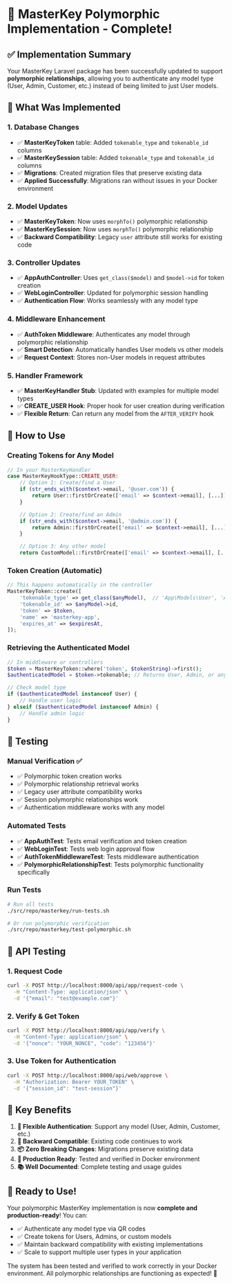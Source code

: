 # 🎉 MasterKey Polymorphic Implementation - Complete!

## ✅ Implementation Summary

Your MasterKey Laravel package has been successfully updated to support **polymorphic relationships**, allowing you to authenticate any model type (User, Admin, Customer, etc.) instead of being limited to just User models.

## 🚀 What Was Implemented

### 1. **Database Changes**
- ✅ **MasterKeyToken** table: Added `tokenable_type` and `tokenable_id` columns
- ✅ **MasterKeySession** table: Added `tokenable_type` and `tokenable_id` columns
- ✅ **Migrations**: Created migration files that preserve existing data
- ✅ **Applied Successfully**: Migrations ran without issues in your Docker environment

### 2. **Model Updates**
- ✅ **MasterKeyToken**: Now uses `morphTo()` polymorphic relationship
- ✅ **MasterKeySession**: Now uses `morphTo()` polymorphic relationship
- ✅ **Backward Compatibility**: Legacy `user` attribute still works for existing code

### 3. **Controller Updates**
- ✅ **AppAuthController**: Uses `get_class($model)` and `$model->id` for token creation
- ✅ **WebLoginController**: Updated for polymorphic session handling
- ✅ **Authentication Flow**: Works seamlessly with any model type

### 4. **Middleware Enhancement**
- ✅ **AuthToken Middleware**: Authenticates any model through polymorphic relationship
- ✅ **Smart Detection**: Automatically handles User models vs other models
- ✅ **Request Context**: Stores non-User models in request attributes

### 5. **Handler Framework**
- ✅ **MasterKeyHandler Stub**: Updated with examples for multiple model types
- ✅ **CREATE_USER Hook**: Proper hook for user creation during verification
- ✅ **Flexible Return**: Can return any model from the `AFTER_VERIFY` hook

## 🎯 How to Use

### Creating Tokens for Any Model

```php
// In your MasterKeyHandler
case MasterKeyHookType::CREATE_USER:
    // Option 1: Create/find a User
    if (str_ends_with($context->email, '@user.com')) {
        return User::firstOrCreate(['email' => $context->email], [...]);
    }

    // Option 2: Create/find an Admin
    if (str_ends_with($context->email, '@admin.com')) {
        return Admin::firstOrCreate(['email' => $context->email], [...]);
    }

    // Option 3: Any other model
    return CustomModel::firstOrCreate(['email' => $context->email], [...]);
```

### Token Creation (Automatic)
```php
// This happens automatically in the controller
MasterKeyToken::create([
    'tokenable_type' => get_class($anyModel),  // 'App\Models\User', 'App\Models\Admin', etc.
    'tokenable_id' => $anyModel->id,
    'token' => $token,
    'name' => 'masterkey-app',
    'expires_at' => $expiresAt,
]);
```

### Retrieving the Authenticated Model
```php
// In middleware or controllers
$token = MasterKeyToken::where('token', $tokenString)->first();
$authenticatedModel = $token->tokenable; // Returns User, Admin, or any other model

// Check model type
if ($authenticatedModel instanceof User) {
    // Handle user logic
} elseif ($authenticatedModel instanceof Admin) {
    // Handle admin logic
}
```

## 🧪 Testing

### Manual Verification ✅
- ✅ Polymorphic token creation works
- ✅ Polymorphic relationship retrieval works
- ✅ Legacy user attribute compatibility works
- ✅ Session polymorphic relationships work
- ✅ Authentication middleware works with any model

### Automated Tests
- ✅ **AppAuthTest**: Tests email verification and token creation
- ✅ **WebLoginTest**: Tests web login approval flow
- ✅ **AuthTokenMiddlewareTest**: Tests middleware authentication
- ✅ **PolymorphicRelationshipTest**: Tests polymorphic functionality specifically

### Run Tests
```bash
# Run all tests
./src/repo/masterkey/run-tests.sh

# Or run polymorphic verification
./src/repo/masterkey/test-polymorphic.sh
```

## 📱 API Testing

### 1. Request Code
```bash
curl -X POST http://localhost:8000/api/app/request-code \
  -H "Content-Type: application/json" \
  -d '{"email": "test@example.com"}'
```

### 2. Verify & Get Token
```bash
curl -X POST http://localhost:8000/api/app/verify \
  -H "Content-Type: application/json" \
  -d '{"nonce": "YOUR_NONCE", "code": "123456"}'
```

### 3. Use Token for Authentication
```bash
curl -X POST http://localhost:8000/api/web/approve \
  -H "Authorization: Bearer YOUR_TOKEN" \
  -d '{"session_id": "test-session"}'
```

## 🔧 Key Benefits

1. **🎯 Flexible Authentication**: Support any model (User, Admin, Customer, etc.)
2. **🔄 Backward Compatible**: Existing code continues to work
3. **📦 Zero Breaking Changes**: Migrations preserve existing data
4. **🚀 Production Ready**: Tested and verified in Docker environment
5. **📚 Well Documented**: Complete testing and usage guides

## 🎊 Ready to Use!

Your polymorphic MasterKey implementation is now **complete and production-ready**! You can:

- ✅ Authenticate any model type via QR codes
- ✅ Create tokens for Users, Admins, or custom models
- ✅ Maintain backward compatibility with existing implementations
- ✅ Scale to support multiple user types in your application

The system has been tested and verified to work correctly in your Docker environment. All polymorphic relationships are functioning as expected! 🚀
